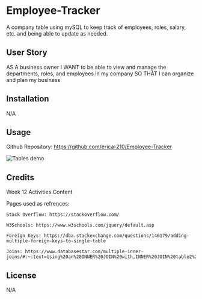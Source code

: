 # Employee-Tracker

A company table using mySQL to keep track of employees, roles, salary, etc. and being able to update as needed. 

## User Story

AS A business owner
I WANT to be able to view and manage the departments, roles, and employees in my company
SO THAT I can organize and plan my business

## Installation

N/A

## Usage

Github Repository: https://github.com/erica-210/Employee-Tracker

![Tables demo]()


## Credits

Week 12 Activities Content

Pages used as refrences:

    Stack Overflow: https://stackoverflow.com/

    W3Schools: https://www.w3schools.com/jquery/default.asp

    Foreign Keys: https://dba.stackexchange.com/questions/146179/adding-multiple-foreign-keys-to-single-table

    Joins: https://www.databasestar.com/multiple-inner-joins/#:~:text=Using%20an%20INNER%20JOIN%20with,INNER%20JOIN%20table2%20ON%20table1.
    

## License

N/A